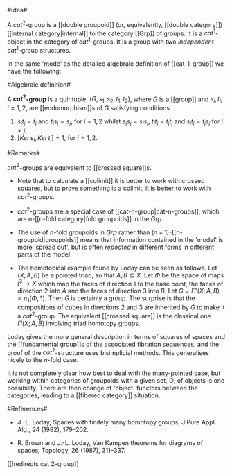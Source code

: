 #Idea#

A $cat^2$-group is a [[double groupoid]] (or, equivalently, [[double category]]) [[internal category|internal]] to the category [[Grp]] of groups. It is a $cat^1$-object in the category of $cat^1$-groups. It is a group with two _independent_ $cat^1$-group structures.

In the same 'mode' as the detailed algebraic definition of [[cat-1-group]] we have the following:

#Algebraic definition#

A **$cat^2$-group** is a quintuple, $(G,s_1,s_2, t_1,t_2)$, where $G$ is a [[group]] and $s_i,t_i$, $i = 1,2$, are [[endomorphism]]s of $G$ satisfying conditions

1. $s_i t_i = t_i$ and $t_i s_i = s_i$, for $i = 1,2$ whilst $s_i s_j = s_j s_i$, $t_i t_j = t_j t_i$ and $s_i t_j = t_j s_i$ for $i \neq j$;
1. $[Ker\,s_i, \,Ker\,t_i ] = 1$, for $i = 1,2$.

#Remarks#

$cat^2$-groups are equivalent to [[crossed square]]s. 

* Note that to calculate a [[colimit]] it is better to work with crossed squares, but to prove something is a colimit, it is better to work with $cat^2$-groups. 

* $cat^2$-groups are a special case of [[cat-n-group|cat-n-groups]], which are $n$-[[n-fold category|fold groupoids]] in the $Grp$.

* The use of $n$-fold groupoids in $Grp$ rather than $(n+1)$-[[n-groupoid|groupoids]] means that information contained in the 'model' is more 'spread out', but is often *repeated* in different forms in different parts of the model.

* The homotopical example found by Loday can be seen as follows. Let $(X;A,B)$ be a pointed triad, so that $A,B \subseteq X$. Let $\Phi$ be the space of maps $I^3 \to X$ which map the faces of direction $1$ to the base point, the faces of direction $2$ into $A$ and the faces of direction $3$ into $B$. Let $G = \Pi'(X;A,B)= \pi_1(\Phi,*)$. Then $G$ is certainly a group. The surprise is that the compositions of cubes in directions $2$ and $3$ are inherited by $G$ to make it a $cat^2$-group. The equivalent [[crossed square]] is the classical one $\Pi(X;A,B)$ involving triad homotopy groups.

Loday gives the more general description in terms of squares of spaces and the [[fundamental group]]s of the associated fibration sequences, and the proof of the $cat^2$-structure uses bisimplicial methods. This generalises nicely to the $n$-fold case.

It is not completely clear how best to deal with the many-pointed case, but working within categories of groupoids with a given set, $O$,  of objects is one possibility. There are then change of 'object' functors between the categories, leading to a [[fibered category]] situation.

#References#

* J.-L. Loday,  Spaces with finitely many homotopy groups,
J.Pure Appl.  Alg., 24 (1982), 179&#8211;202.

* R. Brown and J.-L. Loday,  Van Kampen theorems for diagrams of spaces,   Topology, 26 (1987), 311&#8211;337.


[[!redirects cat 2-group]]